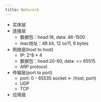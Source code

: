 ```yaml
---
title: Netw↑ork
---
```


- 实体层
- 连接层
  - 数据包：head:18, data: 46-1500
  - mac地址：48 bit, 12 ox11, 6 bytes
- 网络层(host to host)
  - IP: 2^8 * 4
  - 数据包：head:20-60, data: <= 65515
  - ARP protocol
- 传输层(port to port)
  - port: 0 - 65535
    socket <- (host, port)
  - UDP
  - TCP
- 应用层
